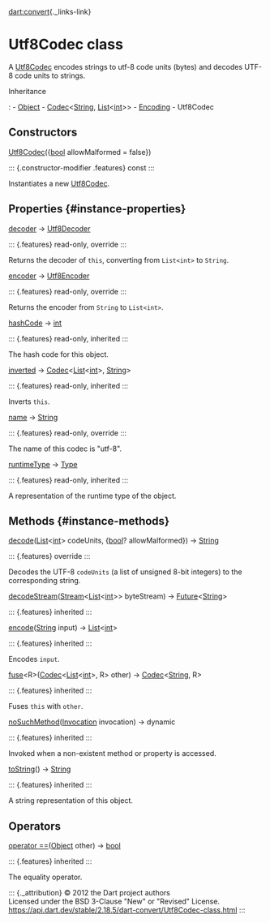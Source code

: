 [dart:convert](../dart-convert/dart-convert-library){._links-link}

Utf8Codec class
===============

A [Utf8Codec](utf8codec-class) encodes strings to utf-8 code units
(bytes) and decodes UTF-8 code units to strings.

Inheritance

:   -   [Object](../dart-core/object-class)
    -   [Codec](codec-class)\<[String](../dart-core/string-class),
        [List](../dart-core/list-class)\<[int](../dart-core/int-class)\>\>
    -   [Encoding](encoding-class)
    -   Utf8Codec

Constructors
------------

[Utf8Codec](utf8codec/utf8codec)({[bool](../dart-core/bool-class)
allowMalformed = false})

::: {.constructor-modifier .features}
const
:::

Instantiates a new [Utf8Codec](utf8codec-class).

Properties {#instance-properties}
----------

[decoder](utf8codec/decoder) → [Utf8Decoder](utf8decoder-class)

::: {.features}
read-only, override
:::

Returns the decoder of `this`, converting from `List<int>` to `String`.

[encoder](utf8codec/encoder) → [Utf8Encoder](utf8encoder-class)

::: {.features}
read-only, override
:::

Returns the encoder from `String` to `List<int>`.

[hashCode](../dart-core/object/hashcode) → [int](../dart-core/int-class)

::: {.features}
read-only, inherited
:::

The hash code for this object.

[inverted](codec/inverted) →
[Codec](codec-class)\<[List](../dart-core/list-class)\<[int](../dart-core/int-class)\>,
[String](../dart-core/string-class)\>

::: {.features}
read-only, inherited
:::

Inverts `this`.

[name](utf8codec/name) → [String](../dart-core/string-class)

::: {.features}
read-only, override
:::

The name of this codec is \"utf-8\".

[runtimeType](../dart-core/object/runtimetype) →
[Type](../dart-core/type-class)

::: {.features}
read-only, inherited
:::

A representation of the runtime type of the object.

Methods {#instance-methods}
-------

[decode](utf8codec/decode)([List](../dart-core/list-class)\<[int](../dart-core/int-class)\>
codeUnits, {[bool](../dart-core/bool-class)? allowMalformed}) →
[String](../dart-core/string-class)

::: {.features}
override
:::

Decodes the UTF-8 `codeUnits` (a list of unsigned 8-bit integers) to the
corresponding string.

[decodeStream](encoding/decodestream)([Stream](../dart-async/stream-class)\<[List](../dart-core/list-class)\<[int](../dart-core/int-class)\>\>
byteStream) →
[Future](../dart-async/future-class)\<[String](../dart-core/string-class)\>

::: {.features}
inherited
:::

[encode](codec/encode)([String](../dart-core/string-class) input) →
[List](../dart-core/list-class)\<[int](../dart-core/int-class)\>

::: {.features}
inherited
:::

Encodes `input`.

[fuse](codec/fuse)\<R\>([Codec](codec-class)\<[List](../dart-core/list-class)\<[int](../dart-core/int-class)\>,
R\> other) → [Codec](codec-class)\<[String](../dart-core/string-class),
R\>

::: {.features}
inherited
:::

Fuses `this` with `other`.

[noSuchMethod](../dart-core/object/nosuchmethod)([Invocation](../dart-core/invocation-class)
invocation) → dynamic

::: {.features}
inherited
:::

Invoked when a non-existent method or property is accessed.

[toString](../dart-core/object/tostring)() →
[String](../dart-core/string-class)

::: {.features}
inherited
:::

A string representation of this object.

Operators
---------

[operator
==](../dart-core/object/operator_equals)([Object](../dart-core/object-class)
other) → [bool](../dart-core/bool-class)

::: {.features}
inherited
:::

The equality operator.

::: {._attribution}
© 2012 the Dart project authors\
Licensed under the BSD 3-Clause \"New\" or \"Revised\" License.\
<https://api.dart.dev/stable/2.18.5/dart-convert/Utf8Codec-class.html>
:::

